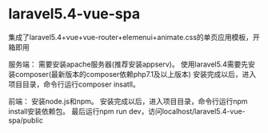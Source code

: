 # laravel5.4-vue-spa
集成了laravel5.4+vue+vue-router+elemenui+animate.css的单页应用模板，开箱即用

服务端：
需要安装apache服务器(推荐安装appserv)。
使用laravel5.4需要先安装composer(最新版本的composer依赖php7.1及以上版本)
安装完成以后，进入项目目录，命令行运行composer insatll。

前端： 
安装node.js和npm。
安装完成以后，进入项目目录，命令行运行npm install安装依赖包。
最后运行npm run dev，访问localhost/laravel5.4-vue-spa/public
